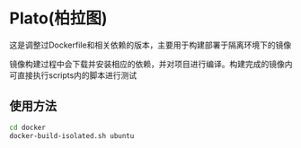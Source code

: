 # Plato(柏拉图)

这是调整过Dockerfile和相关依赖的版本，主要用于构建部署于隔离环境下的镜像

镜像构建过程中会下载并安装相应的依赖，并对项目进行编译。构建完成的镜像内可直接执行scripts内的脚本进行测试


## 使用方法
```bash
cd docker
docker-build-isolated.sh ubuntu
```
